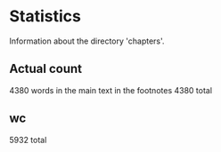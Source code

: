 # Statistics

Information about the directory 'chapters'.

## Actual count

4380 words in the main text
 in the footnotes
4380 total

## wc
 5932 total
